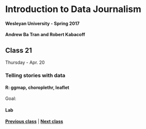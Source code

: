 # Introduction to Data Journalism
  
#### Wesleyan University - Spring 2017
  
**Andrew Ba Tran and Robert Kabacoff**
  
## Class 21
Thursday - Apr. 20
                             
### Telling stories with data
                             
#### R: ggmap, choroplethr, leaflet
                             
Goal: 
                             
#### Lab

                   
**[Previous class](class20.md)** | **[Next class](class22.md)**
